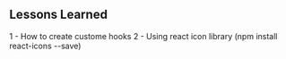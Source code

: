 ## Lessons Learned
1 - How to create custome hooks
2 -  Using react icon library (npm install react-icons --save)